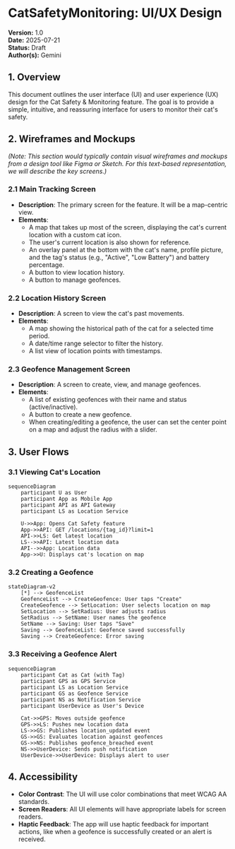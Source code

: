 # CatSafetyMonitoring: UI/UX Design

**Version:** 1.0  
**Date:** 2025-07-21  
**Status:** Draft  
**Author(s):** Gemini

## 1. Overview

This document outlines the user interface (UI) and user experience (UX) design for the Cat Safety & Monitoring feature. The goal is to provide a simple, intuitive, and reassuring interface for users to monitor their cat's safety.

## 2. Wireframes and Mockups

*(Note: This section would typically contain visual wireframes and mockups from a design tool like Figma or Sketch. For this text-based representation, we will describe the key screens.)*

### 2.1 Main Tracking Screen
- **Description**: The primary screen for the feature. It will be a map-centric view.
- **Elements**:
    - A map that takes up most of the screen, displaying the cat's current location with a custom cat icon.
    - The user's current location is also shown for reference.
    - An overlay panel at the bottom with the cat's name, profile picture, and the tag's status (e.g., "Active", "Low Battery") and battery percentage.
    - A button to view location history.
    - A button to manage geofences.

### 2.2 Location History Screen
- **Description**: A screen to view the cat's past movements.
- **Elements**:
    - A map showing the historical path of the cat for a selected time period.
    - A date/time range selector to filter the history.
    - A list view of location points with timestamps.

### 2.3 Geofence Management Screen
- **Description**: A screen to create, view, and manage geofences.
- **Elements**:
    - A list of existing geofences with their name and status (active/inactive).
    - A button to create a new geofence.
    - When creating/editing a geofence, the user can set the center point on a map and adjust the radius with a slider.

## 3. User Flows

### 3.1 Viewing Cat's Location

```mermaid
sequenceDiagram
    participant U as User
    participant App as Mobile App
    participant API as API Gateway
    participant LS as Location Service

    U->>App: Opens Cat Safety feature
    App->>API: GET /locations/{tag_id}?limit=1
    API->>LS: Get latest location
    LS-->>API: Latest location data
    API-->>App: Location data
    App->>U: Displays cat's location on map
```

### 3.2 Creating a Geofence

```mermaid
stateDiagram-v2
    [*] --> GeofenceList
    GeofenceList --> CreateGeofence: User taps "Create"
    CreateGeofence --> SetLocation: User selects location on map
    SetLocation --> SetRadius: User adjusts radius
    SetRadius --> SetName: User names the geofence
    SetName --> Saving: User taps "Save"
    Saving --> GeofenceList: Geofence saved successfully
    Saving --> CreateGeofence: Error saving
```

### 3.3 Receiving a Geofence Alert

```mermaid
sequenceDiagram
    participant Cat as Cat (with Tag)
    participant GPS as GPS Service
    participant LS as Location Service
    participant GS as Geofence Service
    participant NS as Notification Service
    participant UserDevice as User's Device

    Cat->>GPS: Moves outside geofence
    GPS->>LS: Pushes new location data
    LS->>GS: Publishes location_updated event
    GS->>GS: Evaluates location against geofences
    GS->>NS: Publishes geofence_breached event
    NS->>UserDevice: Sends push notification
    UserDevice->>UserDevice: Displays alert to user
```

## 4. Accessibility

- **Color Contrast**: The UI will use color combinations that meet WCAG AA standards.
- **Screen Readers**: All UI elements will have appropriate labels for screen readers.
- **Haptic Feedback**: The app will use haptic feedback for important actions, like when a geofence is successfully created or an alert is received.
